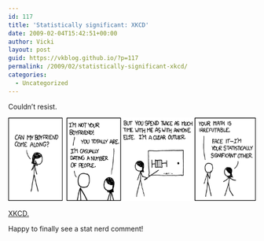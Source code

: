 ```yaml
---
id: 117
title: 'Statistically significant: XKCD'
date: 2009-02-04T15:42:51+00:00
author: Vicki
layout: post
guid: https://vkblog.github.io/?p=117
permalink: /2009/02/statistically-significant-xkcd/
categories:
  - Uncategorized
---
```

Couldn&#8217;t resist.

[<img class="alignnone size-full wp-image-118" title="boyfriend" src="https://raw.githubusercontent.com/vkblog/vkblog.github.io/master/public/img/2009/02/boyfriend.png" alt="boyfriend" width="569" height="169" />](http://www.xkcd.com)

[XKCD.](http://www.xkcd.com)

Happy to finally see a stat nerd comment!
